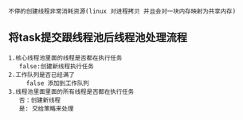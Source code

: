 ```
不停的创建线程非常消耗资源(linux 对进程拷贝 并且会对一块内存映射为共享内存)
```
## 将task提交跟线程池后线程池处理流程
```
1.核心线程池里面的线程是否都在执行任务
   false:创建新线程执行任务
2.工作队列是否已经满了
     false 添加到工作队列 
3.线程池里面里面的所有线程是否都在执行任务
   否：创建新线程
   是: 交给策略来处理

```